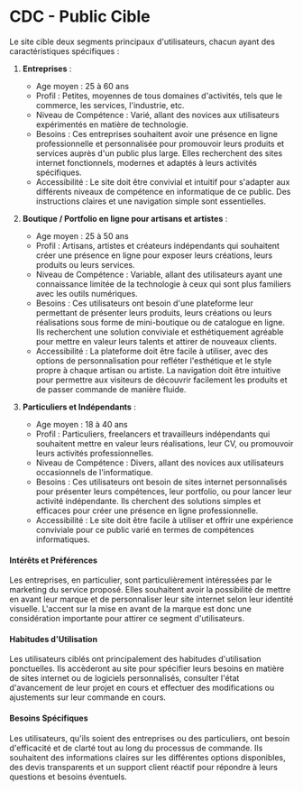 # CDC - Public Cible

Le site cible deux segments principaux d'utilisateurs, chacun ayant des caractéristiques spécifiques :

1. **Entreprises** :
   
   * Age moyen : 25 à 60 ans
   * Profil : Petites, moyennes de tous domaines d'activités, tels que le commerce, les services, l'industrie, etc.
   * Niveau de Compétence : Varié, allant des novices aux utilisateurs expérimentés en matière de technologie.
   * Besoins : Ces entreprises souhaitent avoir une présence en ligne professionnelle et personnalisée pour promouvoir leurs produits et services auprès d'un public plus large. Elles recherchent des sites internet fonctionnels, modernes et adaptés à leurs activités spécifiques.
   * Accessibilité : Le site doit être convivial et intuitif pour s'adapter aux différents niveaux de compétence en informatique de ce public. Des instructions claires et une navigation simple sont essentielles.

1. **Boutique / Portfolio en ligne pour artisans et artistes** :

   * Age moyen : 25 à 50 ans
   * Profil : Artisans, artistes et créateurs indépendants qui souhaitent créer une présence en ligne pour exposer leurs créations, leurs produits ou leurs services.
   * Niveau de Compétence : Variable, allant des utilisateurs ayant une connaissance limitée de la technologie à ceux qui sont plus familiers avec les outils numériques.
   * Besoins : Ces utilisateurs ont besoin d'une plateforme leur permettant de présenter leurs produits, leurs créations ou leurs réalisations sous forme de mini-boutique ou de catalogue en ligne. Ils recherchent une solution conviviale et esthétiquement agréable pour mettre en valeur leurs talents et attirer de nouveaux clients.
   * Accessibilité : La plateforme doit être facile à utiliser, avec des options de personnalisation pour refléter l'esthétique et le style propre à chaque artisan ou artiste. La navigation doit être intuitive pour permettre aux visiteurs de découvrir facilement les produits et de passer commande de manière fluide.

1. **Particuliers et Indépendants** :
   
   * Age moyen : 18 à 40 ans
   * Profil : Particuliers, freelancers et travailleurs indépendants qui souhaitent mettre en valeur leurs réalisations, leur CV, ou promouvoir leurs activités professionnelles.
   * Niveau de Compétence : Divers, allant des novices aux utilisateurs occasionnels de l'informatique.
   * Besoins : Ces utilisateurs ont besoin de sites internet personnalisés pour présenter leurs compétences, leur portfolio, ou pour lancer leur activité indépendante. Ils cherchent des solutions simples et efficaces pour créer une présence en ligne professionnelle.
   * Accessibilité : Le site doit être facile à utiliser et offrir une expérience conviviale pour ce public varié en termes de compétences informatiques.

#### Intérêts et Préférences

Les entreprises, en particulier, sont particulièrement intéressées par le marketing du service proposé. Elles souhaitent avoir la possibilité de mettre en avant leur marque et de personnaliser leur site internet selon leur identité visuelle. L'accent sur la mise en avant de la marque est donc une considération importante pour attirer ce segment d'utilisateurs.

#### Habitudes d'Utilisation

Les utilisateurs ciblés ont principalement des habitudes d'utilisation ponctuelles. Ils accèderont au site pour spécifier leurs besoins en matière de sites internet ou de logiciels personnalisés, consulter l'état d'avancement de leur projet en cours et effectuer des modifications ou ajustements sur leur commande en cours.

#### Besoins Spécifiques

Les utilisateurs, qu'ils soient des entreprises ou des particuliers, ont besoin d'efficacité et de clarté tout au long du processus de commande. Ils souhaitent des informations claires sur les différentes options disponibles, des devis transparents et un support client réactif pour répondre à leurs questions et besoins éventuels.
